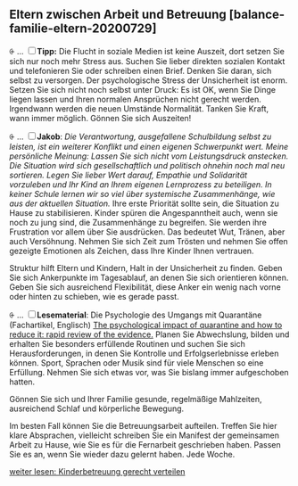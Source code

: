 ## Eltern zwischen Arbeit und Betreuung [balance-familie-eltern-20200729]

<label for="4" class="margin-toggle">⨭ …</label>
<input type="checkbox" id="4" class="margin-toggle"/><span class="marginnote">**Tipp:**
Die Flucht in soziale Medien ist keine Auszeit, dort setzen Sie sich nur noch mehr Stress aus. Suchen Sie lieber direkten sozialen Kontakt und telefonieren Sie oder schreiben einen Brief.</span> Denken Sie daran, sich selbst zu versorgen. Der psychologische Stress der Unsicherheit ist enorm. Setzen Sie sich nicht noch selbst unter Druck: Es ist OK, wenn Sie Dinge liegen lassen und Ihren normalen Ansprüchen nicht gerecht werden. Irgendwann werden die neuen Umstände Normalität. Tanken Sie Kraft, wann immer möglich. Gönnen Sie sich Auszeiten!

<label for="8" class="margin-toggle">⨭ …</label>
<input type="checkbox" id="8" class="margin-toggle"/><span class="marginnote">**Jakob**: *Die Verantwortung, ausgefallene Schulbildung selbst zu leisten, ist ein weiterer Konflikt und einen eigenen Schwerpunkt wert. Meine persönliche Meinung: Lassen Sie sich nicht vom Leistungsdruck anstecken. Die Situation wird sich gesellschaftlich und politisch ohnehin noch mal neu sortieren. Legen Sie lieber Wert darauf, Empathie und Solidarität vorzuleben und Ihr Kind an Ihrem eigenen Lernprozess zu beteiligen. In keiner Schule lernen wir so viel über systemische Zusammenhänge, wie aus der aktuellen Situation.*</span> Ihre erste Priorität sollte sein, die Situation zu Hause zu stabilisieren. Kinder spüren die Angespanntheit auch, wenn sie noch zu jung sind, die Zusammenhänge zu begreifen. Sie werden ihre Frustration vor allem über Sie ausdrücken. Das bedeutet Wut, Tränen, aber auch Versöhnung. Nehmen Sie sich Zeit zum Trösten und nehmen Sie offen gezeigte Emotionen als Zeichen, dass Ihre Kinder Ihnen vertrauen.

Struktur hilft Eltern und Kindern, Halt in der Unsicherheit zu finden. Geben Sie sich Ankerpunkte im Tagesablauf, an denen Sie sich orientieren können. Geben Sie sich ausreichend Flexibilität, diese Anker ein wenig nach vorne oder hinten zu schieben, wie es gerade passt.

<label for="10" class="margin-toggle">⨭ …</label>
<input type="checkbox" id="10" class="margin-toggle"/><span class="marginnote">**Lesematerial**: Die Psychologie des Umgangs mit Quarantäne (Fachartikel, Englisch) <a href="https://www.thelancet.com/journals/lancet/article/PIIS0140-6736(20)30460-8/fulltext">The psychological impact of quarantine and how to reduce it: rapid review of the evidence.</a></span> Planen Sie Abwechslung, bilden und erhalten Sie besonders erfüllende Routinen und suchen Sie sich Herausforderungen, in denen Sie Kontrolle und Erfolgserlebnisse erleben können. Sport, Sprachen oder Musik sind für viele Menschen so eine Erfüllung. Nehmen Sie sich etwas vor, was Sie bislang immer aufgeschoben hatten.

Gönnen Sie sich und Ihrer Familie gesunde, regelmäßige Mahlzeiten, ausreichend Schlaf und körperliche Bewegung.

Im besten Fall können Sie die Betreuungsarbeit aufteilen. Treffen Sie hier klare Absprachen, vielleicht schreiben Sie ein Manifest der gemeinsamen Arbeit zu Hause, wie Sie es für die Fernarbeit geschrieben haben. Passen Sie es an, wenn Sie wieder dazu gelernt haben. Jede Woche.

[weiter lesen: Kinderbetreuung gerecht verteilen](#balance-familie-kinderbetreuung-20200729)
